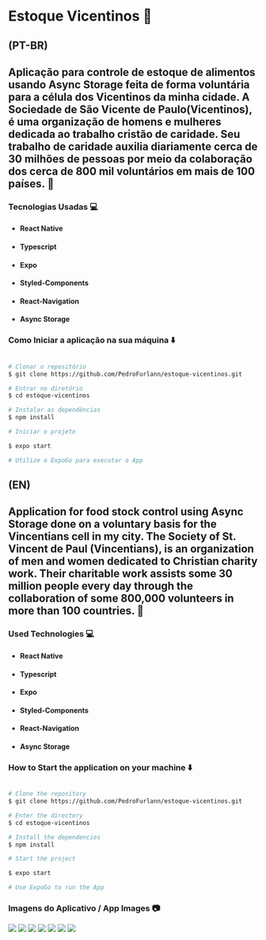 # Estoque Vicentinos :cut_of_meat:  

## (PT-BR) 

## Aplicação para controle de estoque de alimentos usando Async Storage feita de forma voluntária para a célula dos Vicentinos da minha cidade. A Sociedade de São Vicente de Paulo(Vicentinos), é uma organização de homens e mulheres dedicada ao trabalho cristão de caridade. Seu trabalho de caridade auxilia diariamente cerca de 30 milhões de pessoas por meio da colaboração dos cerca de 800 mil voluntários em mais de 100 países. :bookmark_tabs:

### Tecnologias Usadas :computer:

- ####  React Native
- ####  Typescript
- ####  Expo
- ####  Styled-Components
- ####  React-Navigation
- ####  Async Storage

### Como Iniciar a aplicação na sua máquina :arrow_down:

```bash

# Clonar o repositório
$ git clone https://github.com/PedroFurlann/estoque-vicentinos.git

# Entrar no diretório
$ cd estoque-vicentinos

# Instalar as dependências
$ npm install

# Iniciar o projeto

$ expo start

# Utilize o ExpoGo para executar o App

```

## (EN) 

## Application for food stock control using Async Storage done on a voluntary basis for the Vincentians cell in my city. The Society of St. Vincent de Paul (Vincentians), is an organization of men and women dedicated to Christian charity work. Their charitable work assists some 30 million people every day through the collaboration of some 800,000 volunteers in more than 100 countries. :bookmark_tabs:

### Used Technologies :computer:

- ####  React Native
- ####  Typescript
- ####  Expo
- ####  Styled-Components
- ####  React-Navigation
- ####  Async Storage

### How to Start the application on your machine :arrow_down:

```bash

# Clone the repository
$ git clone https://github.com/PedroFurlann/estoque-vicentinos.git

# Enter the directory
$ cd estoque-vicentinos

# Install the dependencies
$ npm install

# Start the project

$ expo start

# Use ExpoGo to run the App

```

### Imagens do Aplicativo / App Images :camera:

  <img src="https://raw.githubusercontent.com/PedroFurlann/estoque-vicentinos/main/src/assets/estoque1.png" />

  <img src="https://raw.githubusercontent.com/PedroFurlann/estoque-vicentinos/main/src/assets/estoque2.png" />

  <img src="https://raw.githubusercontent.com/PedroFurlann/estoque-vicentinos/main/src/assets/estoque3.png" />

  <img src="https://raw.githubusercontent.com/PedroFurlann/estoque-vicentinos/main/src/assets/estoque4.png" />

  <img src="https://raw.githubusercontent.com/PedroFurlann/estoque-vicentinos/main/src/assets/estoque5.png" />

  <img src="https://raw.githubusercontent.com/PedroFurlann/ignite-teams/main/src/assets/teams6.png" />

  <img src="https://raw.githubusercontent.com/PedroFurlann/ignite-teams/main/src/assets/teams7.png" />